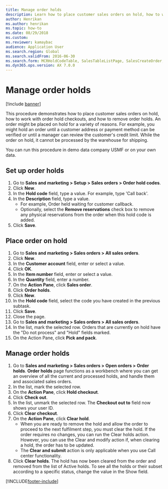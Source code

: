 ```yaml
--- 
title: Manage order holds
description: Learn how to place customer sales orders on hold, how to work with order hold checkouts, and how to remove order holds with a process for setting up order holds.
author: Henrikan
ms.author: henrikan
ms.topic: how-to
ms.date: 08/29/2018
ms.custom:
ms.reviewer: kamaybac   
audience: Application User
ms.search.region: Global
ms.search.validFrom: 2016-06-30
ms.search.form: MCRHoldCodeTable, SalesTableListPage, SalesCreateOrder, SalesTable, MCRHoldCodeTrans, MCRHoldCheckOutOverride, MCRHoldCodeTable, MCRItemListCopying, MCRItemListTable, MCROMHoldList
ms.dyn365.ops.version: AX 7.0.0 
---
```


# Manage order holds

[!include [banner](../../includes/banner.md)]

This procedure demonstrates how to place customer sales orders on hold, how to work with order hold checkouts, and how to remove order holds. An order might be placed on hold for a variety of reasons. For example, you might hold an order until a customer address or payment method can be verified or until a manager can review the customer's credit limit. While the order on hold, it cannot be processed by the warehouse for shipping. 

You can run this procedure in demo data company USMF or on your own data.


## Set up order holds
1. Go to **Sales and marketing > Setup > Sales orders > Order hold codes**.
2. Click **New**.
3. In the **Hold code** field, type a value. For example, type 'Call back'.  
4. In the **Description** field, type a value.
    - For example, Order held waiting for customer callback.  
    - Optionally, select the **Remove reservations** check box to remove any physical reservations from the order when this hold code is added.  
5. Click **Save**.

## Place order on hold
1. Go to **Sales and marketing > Sales orders > All sales orders**.
2. Click **New**.
3. In the **Customer account** field, enter or select a value.
4. Click **OK**.
5. In the **Item number** field, enter or select a value.
6. In the **Quantity** field, enter a number.
7. On the **Action Pane**, click **Sales order**.
8. Click **Order holds**.
9. Click **New**.
10. In the **Hold code** field, select the code you have created in the previous subtask.
11. Click **Save**.
12. Close the page.
13. Go to **Sales and marketing > Sales orders > All sales orders**.
14. In the list, mark the selected row. Orders that are currently on hold have the "Do not process" and "Hold" fields marked.
15. On the Action Pane, click **Pick and pack**.

## Manage order holds
1. Go to **Sales and marketing > Sales orders > Open orders > Order holds**. **Order holds** page functions as a workbench where you can get an overview of all the current and processed holds, and handle them and associated sales orders.     
2. In the list, mark the selected row.
3. On the **Action Pane**, click **Hold checkout**.
4. Click **Check out**.
5. In the list, unmark the selected row. The **Checkout out to** field now shows your user ID.   
6. Click **Clear checkout**.
7. On the **Action Pane**, click **Clear hold**.
    - When you are ready to remove the hold and allow the order to proceed to the next fulfilment step, you must clear the hold. If the order requires no changes, you can run the Clear holds action. However, you can use the Clear and modify action if, when clearing a hold, the order has to be updated.      
    - The **Clear and submit** action is only applicable when you use Call center functionality.  
8. Click **Clear holds**. The hold has now been cleared from the order and removed from the list of Active holds. To see all the holds or their subset according to a specific status, change the value in the Show field.     



[!INCLUDE[footer-include](../../../includes/footer-banner.md)]